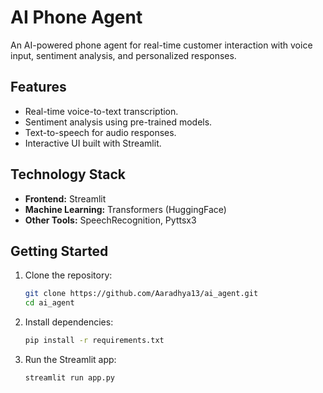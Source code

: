 # AI Phone Agent

An AI-powered phone agent for real-time customer interaction with voice input, sentiment analysis, and personalized responses.

## Features
- Real-time voice-to-text transcription.
- Sentiment analysis using pre-trained models.
- Text-to-speech for audio responses.
- Interactive UI built with Streamlit.

## Technology Stack
- **Frontend:** Streamlit
- **Machine Learning:** Transformers (HuggingFace)
- **Other Tools:** SpeechRecognition, Pyttsx3

## Getting Started
1. Clone the repository:
   ```bash
   git clone https://github.com/Aaradhya13/ai_agent.git
   cd ai_agent
   
2. Install dependencies:
    ```bash
   pip install -r requirements.txt
   
4. Run the Streamlit app:
    ```bash
   streamlit run app.py
